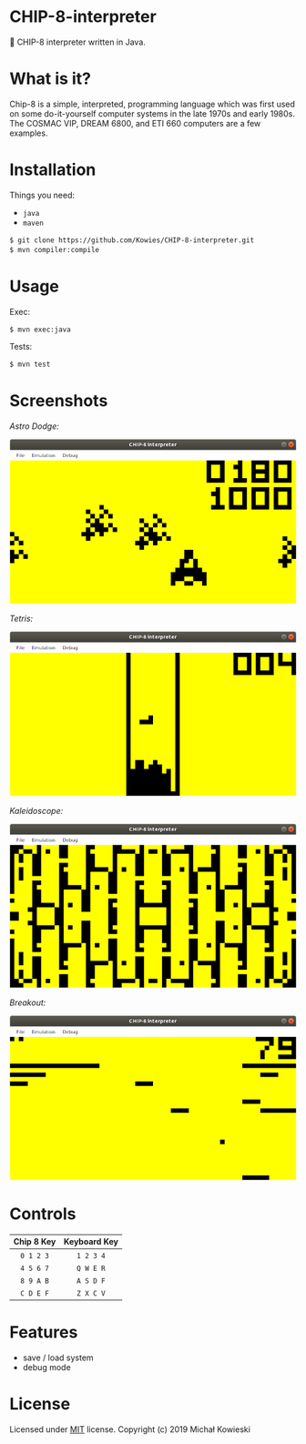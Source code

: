 # CHIP-8-interpreter
👾 CHIP-8 interpreter written in Java.

# What is it?
Chip-8 is a simple, interpreted, programming language which was first used on some do-it-yourself computer systems in the late 1970s and early 1980s. The COSMAC VIP, DREAM 6800, and ETI 660 computers are a few examples.

# Installation

Things you need:
- `java`
- `maven`

```sh
$ git clone https://github.com/Kowies/CHIP-8-interpreter.git
$ mvn compiler:compile
```

# Usage

Exec:
```sh
$ mvn exec:java
```
Tests:
```sh
$ mvn test
```

# Screenshots

*Astro Dodge:*

![Screenshot](screenshots/Astro_Dodge_screen.png "Astro Dodge")

*Tetris:*

![Screenshot](screenshots/Tetris_screen.png "Tetris")

*Kaleidoscope:*

![Screenshot](screenshots/Kaleidoscope_screen.png "Kaleidoscope")

*Breakout:*

![Screenshot](screenshots/Breakout_screen.png "Breakout")

# Controls

| Chip 8 Key | Keyboard Key |
| :--------: | :----------: |
| `0 1 2 3`  | `1 2 3 4`    |
| `4 5 6 7`  | `Q W E R`    |
| `8 9 A B`  | `A S D F`    |
| `C D E F`  | `Z X C V`    |

# Features

- save / load system
- debug mode

# License
Licensed under [MIT](LICENSE.md) license. Copyright (c) 2019 Michał Kowieski
